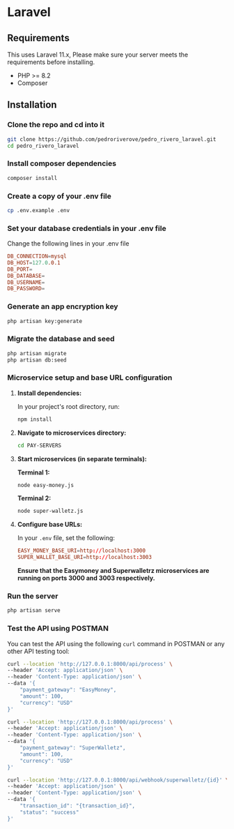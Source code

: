 # Laravel

## Requirements

This uses Laravel 11.x, Please make sure your server meets the requirements before installing.
- PHP >= 8.2
- Composer

## Installation

### Clone the repo and cd into it

```bash
git clone https://github.com/pedroriverove/pedro_rivero_laravel.git
cd pedro_rivero_laravel
```

### Install composer dependencies

```bash
composer install
```

### Create a copy of your .env file

```bash
cp .env.example .env
```

### Set your database credentials in your .env file

Change the following lines in your .env file
```conf
DB_CONNECTION=mysql
DB_HOST=127.0.0.1
DB_PORT=
DB_DATABASE=
DB_USERNAME=
DB_PASSWORD=
```

### Generate an app encryption key

```bash
php artisan key:generate
```

### Migrate the database and seed

```bash
php artisan migrate
php artisan db:seed
```

### Microservice setup and base URL configuration

1.  **Install dependencies:**

    In your project's root directory, run:

    ```bash
    npm install
    ```

2.  **Navigate to microservices directory:**

    ```bash
    cd PAY-SERVERS
    ```

3.  **Start microservices (in separate terminals):**

    **Terminal 1:**
    ```bash
    node easy-money.js
    ```

    **Terminal 2:**
    ```bash
    node super-walletz.js
    ```
    
4.  **Configure base URLs:**

    In your `.env` file, set the following:

    ```conf
    EASY_MONEY_BASE_URI=http://localhost:3000
    SUPER_WALLET_BASE_URI=http://localhost:3003
    ```

    **Ensure that the Easymoney and Superwalletrz microservices are running on ports 3000 and 3003 respectively.**

### Run the server

```bash
php artisan serve
```

### Test the API using POSTMAN

You can test the API using the following `curl` command in POSTMAN or any other API testing tool:

```bash
curl --location 'http://127.0.0.1:8000/api/process' \
--header 'Accept: application/json' \
--header 'Content-Type: application/json' \
--data '{
    "payment_gateway": "EasyMoney",
    "amount": 100,
    "currency": "USD"
}'
```

```bash
curl --location 'http://127.0.0.1:8000/api/process' \
--header 'Accept: application/json' \
--header 'Content-Type: application/json' \
--data '{
    "payment_gateway": "SuperWalletz",
    "amount": 100,
    "currency": "USD"
}'
```

```bash
curl --location 'http://127.0.0.1:8000/api/webhook/superwalletz/{id}' \
--header 'Accept: application/json' \
--header 'Content-Type: application/json' \
--data '{
    "transaction_id": "{transaction_id}",
    "status": "success"
}'
```
